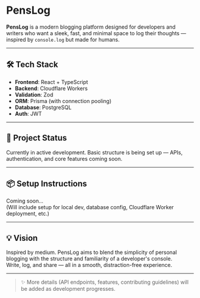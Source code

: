 # PensLog 

**PensLog** is a modern blogging platform designed for developers and writers who want a sleek, fast, and minimal space to log their thoughts — inspired by `console.log` but made for humans.

---

## 🛠️ Tech Stack

- **Frontend**: React + TypeScript
- **Backend**: Cloudflare Workers
- **Validation**: Zod
- **ORM**: Prisma (with connection pooling)
- **Database**: PostgreSQL
- **Auth**: JWT

---

## 🚧 Project Status

Currently in active development. Basic structure is being set up — APIs, authentication, and core features coming soon.

---

## 📦 Setup Instructions

Coming soon...  
(Will include setup for local dev, database config, Cloudflare Worker deployment, etc.)

---

## 💡 Vision

Inspired by medium. PensLog aims to blend the simplicity of personal blogging with the structure and familiarity of a developer's console.  
Write, log, and share — all in a smooth, distraction-free experience.

---


> ✨ More details (API endpoints, features, contributing guidelines) will be added as development progresses.


